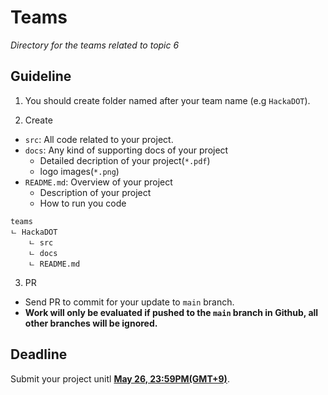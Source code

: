 # Teams

*Directory for the teams related to topic 6*

## Guideline

1. You should create folder named after your team name (e.g `HackaDOT`). 

2. Create 
- `src`: All code related to your project. 
- `docs`: Any kind of supporting docs of your project
    - Detailed decription of your project(`*.pdf`)
    - logo images(`*.png`)
- `README.md`: Overview of your project
    - Description of your project
    - How to run you code

```
teams
ㄴ HackaDOT
    ㄴ src
    ㄴ docs
    ㄴ README.md
```

3. PR
- Send PR to commit for your update to `main` branch.
- **Work will only be evaluated if pushed to the `main` branch in Github, all other branches will be ignored.**

## Deadline

Submit your project unitl **[May 26, 23:59PM(GMT+9)](https://www.google.com/calendar/render?action=TEMPLATE&text=Summer+HackaDOT+2023+Deadline&dates=20230430T150000Z%2F20230526T145900Z)**.